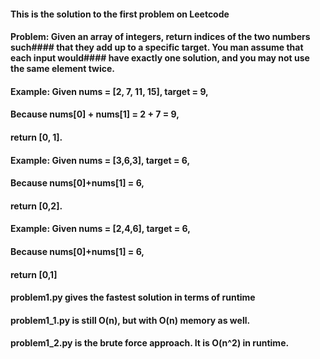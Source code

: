 #### This is the solution to the first problem on Leetcode
#### Problem: Given an array of integers, return indices of the two numbers such#### that they add up to a specific target. You man assume that each input would#### have exactly one solution, and you may not use the same element twice. 


#### Example: Given nums = [2, 7, 11, 15], target = 9,
#### Because nums[0] + nums[1] = 2 + 7 = 9,
#### return [0, 1].


#### Example: Given nums = [3,6,3], target = 6,
#### Because nums[0]+nums[1] = 6, 
#### return [0,2].


#### Example: Given nums = [2,4,6], target = 6,
#### Because nums[0]+nums[1] = 6,
#### return [0,1]


#### problem1.py gives the fastest solution in terms of runtime
#### problem1_1.py is still O(n), but with O(n) memory as well.
#### problem1_2.py is the brute force approach. It is O(n^2) in runtime.
